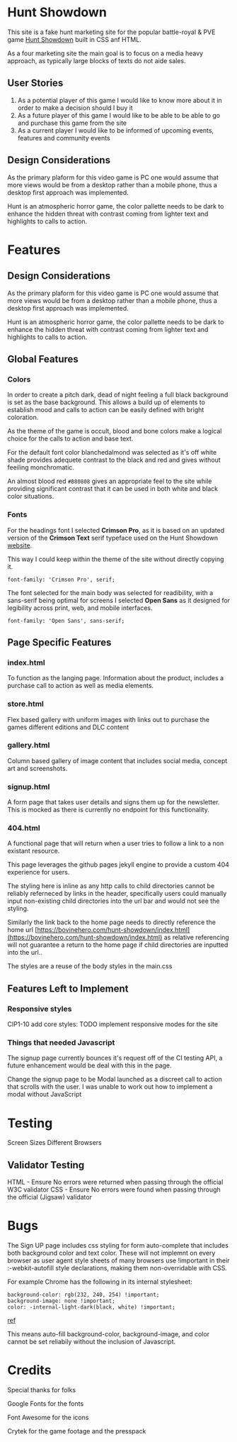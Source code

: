 # Hunt Showdown

This site is a fake hunt marketing site for the popular battle-royal & PVE game [Hunt Showdown](https://www.huntshowdown.com/) built in CSS anf HTML.

As a four marketing site the main goal is to focus on a media heavy approach, as typically large blocks of texts do not aide sales.

## User Stories

1. As a potential player of this game I would like to know more about it in order to make a decision should I buy it
2. As a future player of this game I would like to be able to be able to go and purchase this game from the site
3. As a current player I would like to be informed of upcoming events, features and community events

## Design Considerations

As the primary plaform for this video game is PC one would assume that more views would be from a desktop rather than a mobile phone, thus a desktop first approach was implemented.

Hunt is an atmospheric horror game, the color pallette needs to be dark to enhance the hidden threat with contrast coming from lighter text and highlights to calls to action.

# Features

## Design Considerations

As the primary plaform for this video game is PC one would assume that more views would be from a desktop rather than a mobile phone, thus a desktop first approach was implemented.

Hunt is an atmospheric horror game, the color pallette needs to be dark to enhance the hidden threat with contrast coming from lighter text and highlights to calls to action.

## Global Features

### Colors

In order to create a pitch dark, dead of night feeling a full black background is set as the base background. This allows a build up of elements to establish mood and calls to action can be easily defined with bright coloration. 

As the theme of the game is occult, blood and bone colors make a logical choice for the calls to action and base text.

For the default font color blanchedalmond was selected as it's off white shade provides adequete contrast to the black and red and gives without feeiling monchromatic.

An almost blood red `#880808` gives an appropriate feel to the site while providing significant contrast that it can be used in both white and black color situations.

### Fonts

For the headings font I selected __Crimson Pro__, as it is based on an updated version of the __Crimson Text__ serif typeface used on the Hunt Showdown [website](https://www.huntshowdown.com/).

This way I could keep within the theme of the site without directly copying it.

```
font-family: 'Crimson Pro', serif;
```

The font selected for the main body was selected for readibility, with a sans-serif being optimal for screens I selected __Open Sans__ as it designed for legibility across print, web, and mobile interfaces.

```
font-family: 'Open Sans', sans-serif;
```

## Page Specific Features

### index.html

To function as the langing page. Information about the product, includes a purchase call to action as well as media elements.

### store.html 

Flex based gallery with uniform images with links out to purchase the games different editions and DLC content

### gallery.html

Column based gallery of image content that includes social media, concept art and screenshots.

### signup.html

A form page that takes user details and signs them up for the newsletter. This is mocked as there is currently no endpoint for this functionality.

### 404.html

A functional page that will return when a user tries to follow a link to a non existant resource.

This page leverages the github pages jekyll engine to provide a custom 404 experience for users. 

The styling here is inline as any http calls to child directories cannot be reliably referneced by links in the header, specifically users could manually input non-existing child directories into the url bar and would not see the styling.

Similarly the link back to the home page needs to directly reference the home url [https://bovinehero.com/hunt-showdown/index.html](https://bovinehero.com/hunt-showdown/index.html) as relative referencing will not guarantee a return to the home page if child directories are inputted into the url..

The styles are a reuse of the body styles in the main.css

## Features Left to Implement

### Responsive styles

CIP1-10 add core styles: TODO implement responsive modes for the site

### Things that needed Javascript

The signup page currently bounces it's request off of the CI testing API, a future enhancement would be deal with this in the page.

Change the signup page to be Modal launched as a discreet call to action that scrolls with the user. I was unable to work out how to implement a modal without JavaScript

# Testing

Screen Sizes
Different Browsers

## Validator Testing

HTML - Ensure No errors were returned when passing through the official W3C validator
CSS - Ensure No errors were found when passing through the official (Jigsaw) validator

# Bugs

The Sign UP page includes css styling for form auto-complete that includes both background color and text color. These will not implemnt on every browser as user agent style sheets of many browsers use !important in their :-webkit-autofill style declarations, making them non-overridable with CSS. 

For example Chrome has the following in its internal stylesheet:

```
background-color: rgb(232, 240, 254) !important;
background-image: none !important;
color: -internal-light-dark(black, white) !important;
```

[ref](https://developer.mozilla.org/en-US/docs/Web/CSS/:autofill)

This means auto-fill background-color, background-image, and color cannot be set reliabily without the inclusion of Javascript. 

# Credits

Special thanks for folks

Google Fonts for the fonts

Font Awesome for the icons

Crytek for the game footage and the presspack